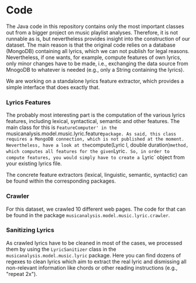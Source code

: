 # Code

The Java code in this repository contains only the most important classes out from a bigger project on music playlist analyses. Therefore, it is not runnable as is, but nevertheless provides insight into the construction of our dataset. The main reason is that the original code relies on a database (MongoDB) containing all lyrics, which we can not publish for legal reasons. Nevertheless, if one wants, for example, compute features of own lyrics, only minor changes have to be made, i.e., exchanging the data source from MnogoDB to whatever is needed (e.g., only a String containing the lyrics).

We are working on a standalone lyrics feature extractor, which provides a simple interface that does exactly that.


### Lyrics Features

The probably most interesting part is the computation of the various lyrics features, including lexical, syntactical, semantic and other features. The main class for this is `FeatureComputer' in the `musicanalysis.model.music.lyric.feature` package. As said, this class requires a MongoDB connection, which is not published at the moment. Nevertheless, have a look at the `compute(Lyric l, double duration)` method, which computes all features for the given `Lyric`. So, in order to compute features, you would simply have to create a `Lyric` object from your existing lyrics file.

The concrete feature extractors (lexical, linguistic, semantic, syntactic) can be found within the corresponding packages.


### Crawler

For this dataset, we crawled 10 different web pages. The code for that can be found in the package `musicanalysis.model.music.lyric.crawler`.


### Sanitizing Lyrics

As crawled lyrics have to be cleaned in most of the cases, we processed them by using the `LyricSanitizer` class in the `musicanalysis.model.music.lyric` package. Here you can find dozens of regexes to clean lyrics which aim to extract the real lyric and dismissing all non-relevant information like chords or other reading instructions (e.g., "repeat 2x").
